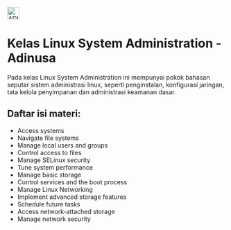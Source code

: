 [<img align="center" alt="ADINUSA | Website" height="28px" src="https://course.adinusa.id/media/images/logo-redhat_AN1GjWw.png" />](https://course.adinusa.id/courses/linux-system-administration)&ensp;  
# Kelas Linux System Administration - Adinusa  

Pada kelas Linux System Administration ini mempunyai pokok bahasan seputar sistem administrasi linux, seperti penginstalan, konfigurasi jaringan, tata kelola penyimpanan dan administrasi keamanan dasar.  

## **Daftar isi materi**:
  * Access systems
  * Navigate file systems
  * Manage local users and groups
  * Control access to files
  * Manage SELinux security
  * Tune system performance
  * Manage basic storage
  * Control services and the boot process
  * Manage Linux Networking
  * Implement advanced storage features
  * Schedule future tasks
  * Access network-attached storage
  * Manage network security
